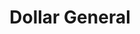 ---
title: "Dollar General"
url: /battle-creek/dollar-general-west-columbia-avenue/
shop: variety store
---